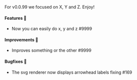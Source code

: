 For v0.0.99 we focused on X, Y and Z. Enjoy!

#### Features 🚀

- Now you can easily do x, y and z #9999

#### Improvements 🔧

- Improves something or the other #9999

#### Bugfixes 🔴

- The svg renderer now displays arrowhead labels fixing #169
